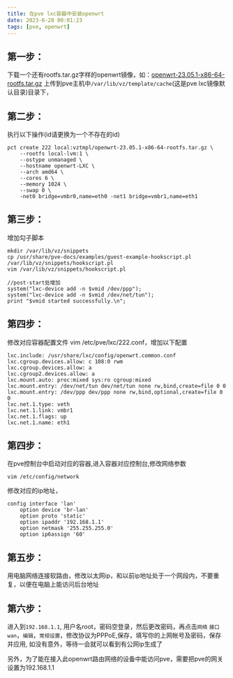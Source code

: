 ```yaml
---
title: 在pve lxc容器中安装openwrt
date: 2023-6-28 00:01:23
tags: [pve, openwrt]
---
```



## 第一步：

下载一个还有rootfs.tar.gz字样的openwrt镜像，如：[openwrt-23.05.1-x86-64-rootfs.tar.gz](https://mirrors.qvq.net.cn/openwrt/releases/23.05.1/targets/x86/64/openwrt-23.05.1-x86-64-rootfs.tar.gz)
上传到pve主机中`/var/lib/vz/template/cache`(这是pve lxc镜像默认目录)目录下，


## 第二步：
执行以下操作(id请更换为一个不存在的id)

```shell
pct create 222 local:vztmpl/openwrt-23.05.1-x86-64-rootfs.tar.gz \
	--rootfs local-lvm:1 \
	--ostype unmanaged \
	--hostname openwrt-LXC \
	--arch amd64 \
	--cores 6 \
	--memory 1024 \
	--swap 0 \
	-net0 bridge=vmbr0,name=eth0 -net1 bridge=vmbr1,name=eth1   
```

## 第三步：
增加勾子脚本
```shell
mkdir /var/lib/vz/snippets
cp /usr/share/pve-docs/examples/guest-example-hookscript.pl /var/lib/vz/snippets/hookscript.pl
vim /var/lib/vz/snippets/hookscript.pl

//post-start处增加
system("lxc-device add -n $vmid /dev/ppp");
system("lxc-device add -n $vmid /dev/net/tun");
print "$vmid started successfully.\n";
```
## 第四步：
修改对应容器配置文件
vim /etc/pve/lxc/222.conf，增加以下配置

```shell
lxc.include: /usr/share/lxc/config/openwrt.common.conf
lxc.cgroup.devices.allow: c 108:0 rwm
lxc.cgroup.devices.allow: a
lxc.cgroup2.devices.allow: a
lxc.mount.auto: proc:mixed sys:ro cgroup:mixed
lxc.mount.entry: /dev/net/tun dev/net/tun none rw,bind,create=file 0 0
lxc.mount.entry: /dev/ppp dev/ppp none rw,bind,optional,create=file 0 0
lxc.net.1.type: veth
lxc.net.1.link: vmbr1
lxc.net.1.flags: up
lxc.net.1.name: eth1
```

## 第四步：
在pve控制台中启动对应的容器,进入容器对应控制台,修改网络参数

```shell
vim /etc/config/network
```

修改对应的ip地址，
```shell
config interface 'lan'
	option device 'br-lan'
	option proto 'static'
	option ipaddr '192.168.1.1'
	option netmask '255.255.255.0'
	option ip6assign '60'

```

## 第五步：

用电脑网络连接软路由，修改以太网ip，和以前ip地址处于一个网段内，不要重复，以便在电脑上能访问后台地址


## 第六步：

进入到`192.168.1.1`, 用户名root，密码空登录，然后更改密码，再点击`网络` `接口` `wan`，`编辑`，`常规设置`，修改协议为PPPoE,保存，填写你的上网帐号及密码，保存并应用,
如没有意外，等待一会就可以看到有公网ip生成了


另外，为了能在接入此openwrt路由网络的设备中能访问pve，需要把pve的网关设置为192.168.1.1
